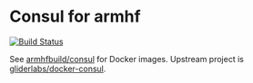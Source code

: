 # Consul for armhf

[![Build Status](https://drone.thisone.rocks/api/badges/armhf-docker-library/consul/status.svg)](https://drone.thisone.rocks/armhf-docker-library/consul)

See [armhfbuild/consul](https://hub.docker.com/r/armhfbuild/consul/) for Docker images. Upstream project is [gliderlabs/docker-consul](https://github.com/gliderlabs/docker-consul).
